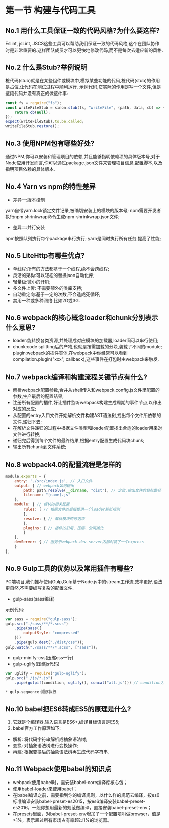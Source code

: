 # 第一节 构建与代码工具

## No.1 用什么工具保证一致的代码风格?为什么要这样?

Eslint, jsLint, JSCS这些工具可以帮助我们保证一致的代码风格,这个在团队协作时是非常重要的.这样团队成员才可以更快地修改代码,而不是每次去适应新的风格.

## No.2 什么是Stub?举例说明

桩代码(stub)就是在某些组件或模块中,模拟某些功能的代码,桩代码(stub)的作用是占位,让代码在测试过程中顺利运行.
示例代码,它实际的作用是写一个文件,但是这段代码并没有真正的做这件事:

```js
const fs = require("fs");
const writeFileStub = sinon.stub(fs, "writeFile", (path, data, cb) => {
    return cb(null);
});
expect(writeFileStub).to.be.called;
writeFileStub.restore();
```

## No.3 使用NPM包有哪些好处?

通过NPM,你可以安装和管理项目的依赖,并且能够指明依赖项的具体版本号,对于Node应用开发而言,你可以通过package.json文件来管理项目信息,配置脚本,以及指明项目依赖的具体版本.

## No.4 Yarn vs npm的特性差异

* 差异一:版本控制

yarn自带yarn.lock锁定文件记录,被确切安装上的模块的版本号;
npm需要开发者执行npm shrinkwrap命令生成npm-shrinkwrap.json文件;

* 差异二:并行安装

npm按照队列执行每个package串行执行;
yarn是同时执行所有任务,提高了性能;

## No.5 LiteHttp有哪些优点?

* 单线程:所有的方法都基于一个线程,绝不会跨线程;
* 灵活的架构:可以轻松的替换json自动化库;
* 轻量级:微小的开销;
* 多文件上传: 不需要额外的类库支持;
* 自动重定向:基于一定的次数,不会造成死循环;
* 禁用一种或多种网络:比如2G或3G.

## No.6 webpack的核心概念loader和chunk分别表示什么意思?

* loader:能转换各类资源,并处理成对应模块的加载器,loader间可以串行使用;
* chunk:code splitting后的产物,也就是按需加载的分块,装载了不同的module;
plugin:webpack的插件实体,在webpack中你经常可以看到compilation.plugin("xxx", callback),这些事件在打包时由webpack来触发.

## No.7 webpack编译和构建流程关键节点有什么?

* 解析webpack配置参数,合并从shell传入和webpack.config.js文件里配置的参数,生产最后的配置结果;
* 注册所有配置的插件,好让插件监听webpack构建生成周期的事件节点,以作出对应的反应;
* 从配置的entry入口文件开始解析文件构建AST语法树,找出每个文件所依赖的文件,递归下去;
* 在解析文件递归的过程中根据文件类型和loader配置找出合适的loader用来对文件进行转换;
* 递归完后得到每个文件的最终结果,根据entry配置生成代码块chunk;
* 输出所有chunk到文件系统;

## No.8 webpack4.0的配置流程是怎样的

```js
module.exports = {
    entry: './src/index.js', // 入口文件
    output: { // webpack如何输出
        path: path.resolve(__dirname, "dist"), // 定位,输出文件的目标路径
        filename: "[name].js"
    },
    module: { // 模块的相关配置
        rules: [ // 根据文件的后缀提供一个loader解析规则
        ],
        resolve: { // 解析模块的可选项
        },
        plugins: { // 插件的引用、压缩、分离美化
        }
    },
    devServer: { // 服务于webpack-dev-server内部封装了一个express
    }
};
```

## No.9 Gulp工具的优势以及常用插件有哪些?

PC端项目,我们推荐使用Gulp,Gulp基于Node.js中的stream工作流,效率更好,语法更自然,不需要编写复杂的配置文件.

* gulp-sass(sass编译)

示例代码:

```js
var sass = require("gulp-sass");
gulp.src("./sass/**/*.scss")
    .pipe(sass({
        outputStyle: "compressed"
    }))
    .pipe(gulp.dest("./dist/css"));
gulp.watch("./sass/**/*.scss", ["sass"]);
```

* gulp-minify-css(压缩css一行)
* gulp-uglify(压缩js代码)

```js
var uglify = require("gulp-uglify");
gulp.src("./js/*.js")
    .pipe(gulpif(condition, uglify(), concat("all.js"))) // condition为true执行uglify()

* gulp-sequence:顺序执行
```

## No.10 babel把ES6转成ES5的原理是什么?

1. 它就是个编译器,输入语言是ES6+,编译目标语言是ES5;
2. babel官方工作原理如下:

  * 解析: 将代码字符串解析成抽象语法树;
  * 变换: 对抽象语法树进行变换操作;
  * 再建: 根据变换后的抽象语法树再生成代码字符串.

## No.11 Webpack使用babel的知识点

  * webpack使用babel时，需安装babel-core编译库核心包；
  * 使用babel-loader来使用babel；
  * 在babel编译之前，需要指到你的编译规则，以什么样的规范去编译，按es6标准编译安装babel-preset-es2015，按es6编译安装babel-preset-es2016，一般你想用最新的规范做编译，直接安装babel-preset-env；
  * 在presets里面，对babel-preset-env增加了一个配置项叫做browser，值是>1%，表示超过所有市场占有率超过1%的浏览器。

